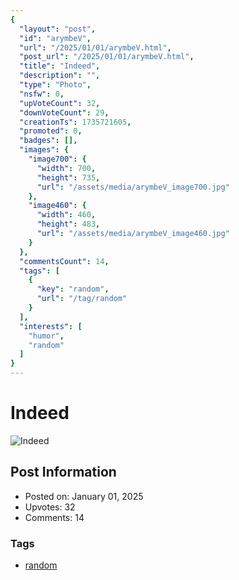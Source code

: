 ```yaml
---
{
  "layout": "post",
  "id": "arymbeV",
  "url": "/2025/01/01/arymbeV.html",
  "post_url": "/2025/01/01/arymbeV.html",
  "title": "Indeed",
  "description": "",
  "type": "Photo",
  "nsfw": 0,
  "upVoteCount": 32,
  "downVoteCount": 29,
  "creationTs": 1735721605,
  "promoted": 0,
  "badges": [],
  "images": {
    "image700": {
      "width": 700,
      "height": 735,
      "url": "/assets/media/arymbeV_image700.jpg"
    },
    "image460": {
      "width": 460,
      "height": 483,
      "url": "/assets/media/arymbeV_image460.jpg"
    }
  },
  "commentsCount": 14,
  "tags": [
    {
      "key": "random",
      "url": "/tag/random"
    }
  ],
  "interests": [
    "humor",
    "random"
  ]
}
---
```


# Indeed

![Indeed](/assets/media/arymbeV_image700.jpg)

## Post Information

- Posted on: January 01, 2025
- Upvotes: 32
- Comments: 14

### Tags

- [random](/tag/random)
